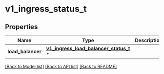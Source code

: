 # v1_ingress_status_t

## Properties
Name | Type | Description | Notes
------------ | ------------- | ------------- | -------------
**load_balancer** | [**v1_ingress_load_balancer_status_t**](v1_ingress_load_balancer_status.md) \* |  | [optional] 

[[Back to Model list]](../README.md#documentation-for-models) [[Back to API list]](../README.md#documentation-for-api-endpoints) [[Back to README]](../README.md)


